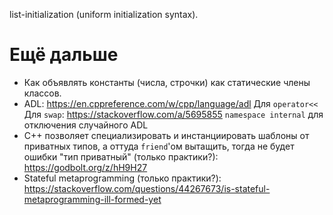 list-initialization (uniform initialization syntax).

# Ещё дальше
* Как объявлять константы (числа, строчки) как статические члены классов.
* ADL:
  https://en.cppreference.com/w/cpp/language/adl
  Для `operator<<`
  Для `swap`: https://stackoverflow.com/a/5695855
  `namespace internal` для отключения случайного ADL
* C++ позволяет специализировать и инстанциировать шаблоны от приватных типов, а оттуда `friend`'ом вытащить, тогда не будет ошибки "тип приватный" (только практики?): https://godbolt.org/z/hH9H27
* Stateful metaprogramming (только практики?): https://stackoverflow.com/questions/44267673/is-stateful-metaprogramming-ill-formed-yet
